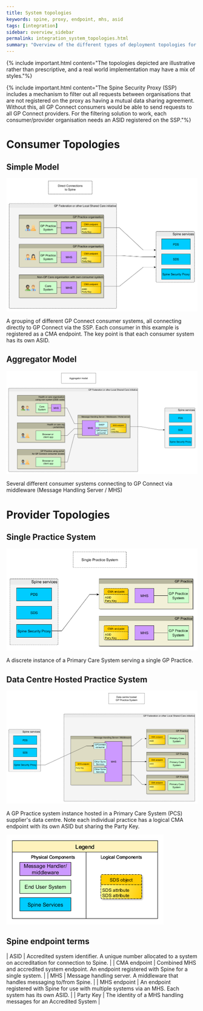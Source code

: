 ```yaml
---
title: System topologies
keywords: spine, proxy, endpoint, mhs, asid
tags: [integration]
sidebar: overview_sidebar
permalink: integration_system_topologies.html
summary: "Overview of the different types of deployment topologies for GP Connect clients"
---
```


{% include important.html content="The topologies depicted are illustrative rather than prescriptive, and a real world implementation may have a mix of styles."%}

{% include important.html content="The Spine Security Proxy (SSP) includes a mechanism to filter out all requests between organisations that are not registered on the proxy as having a mutual data sharing agreement. Without this, all GP Connect consumers would be able to send requests to all GP Connect providers. For the filtering solution to work, each consumer/provider organisation needs an ASID registered on the SSP."%}

# Consumer Topologies #

## Simple Model ##
![Simple Topology](images/integration/consumer-topology1-simple.png)<br>

A grouping of different GP Connect consumer systems, all connecting directly to GP Connect via the SSP.  Each consumer in this example is registered as a CMA endpoint.  The key point is that each consumer system has its own ASID.

## Aggregator Model ##

![Simple Model](images/integration/consumer-topology2-aggregator.png)

Several different consumer systems connecting to GP Connect via middleware (Message Handling Server / MHS)

# Provider Topologies #

## Single Practice System ##

![Single Practice System](images/integration/provider-topology1-single.png) 

A discrete instance of a Primary Care System serving a single GP Practice.

## Data Centre Hosted Practice System ##

![Hosted Practice System](images/integration/provider-topology2-datacentre.png) 

A GP Practice system instance hosted in a Primary Care System (PCS) supplier's data centre.  Note each individual practice has a logical CMA endpoint with its own ASID but sharing the Party Key.

![Legend](images/integration/topologies-legend.png)

## Spine endpoint terms ##

| ASID | Accredited system identifier. A unique number allocated to a system on accreditation for connection to Spine. |
| CMA endpoint | Combined MHS and accredited system endpoint. An endpoint registered with Spine for a single system. |
| MHS | Message handling server.  A middleware that handles messaging to/from Spine. |
| MHS endpoint | An endpoint registered with Spine for use with multiple systems via an MHS. Each system has its own ASID. |
| Party Key | The identity of a MHS handling messages for an Accredited System |



